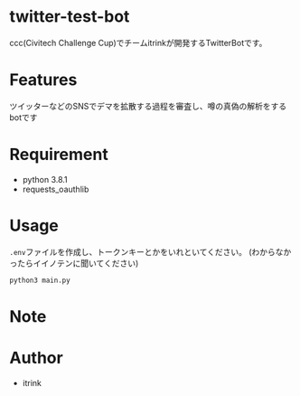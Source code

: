 # twitter-test-bot

ccc(Civitech Challenge Cup)でチームitrinkが開発するTwitterBotです。

# Features

ツイッターなどのSNSでデマを拡散する過程を審査し、噂の真偽の解析をするbotです

# Requirement

* python 3.8.1
* requests_oauthlib


# Usage

`.env`ファイルを作成し、トークンキーとかをいれといてください。
(わからなかったらイイノテンに聞いてください)

```bash
python3 main.py
```

# Note



# Author

* itrink
